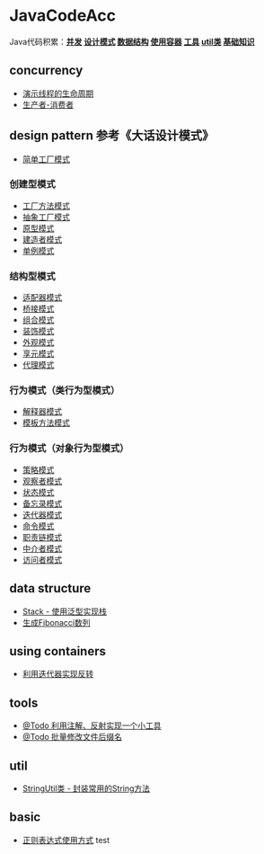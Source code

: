 # JavaCodeAcc
Java代码积累：**[并发](./README.md/#concurrency) [设计模式](./README.md/#design-pattern) [数据结构](./README.md/#data-structure) [使用容器](./README.md/#using-containers) [工具](./README.md/#tools) [util类](./README.md/#util) [基础知识](./README.md/#basic)**

## concurrency
- [演示线程的生命周期](./src/concurrency/ThreadLifeCycle.java)
- [生产者-消费者](./src/concurrency/ProducerAndConsumer.java)

## design pattern 参考《大话设计模式》
- [简单工厂模式](./src/designpattern/factory/simple/Calculator.java)
### 创建型模式
- [工厂方法模式](./src/designpattern/factory/method/FactoryClient.java)
- [抽象工厂模式](./src/designpattern/factory/abstraction/Client.java)
- [原型模式](./src/designpattern/prototype/PrototypeClient.java)
- [建造者模式](./src/designpattern/builder/BuilderClient.java)
- [单例模式](./src/designpattern/singleton/SingletonClient.java)
### 结构型模式
- [适配器模式](./src/designpattern/adapter/AdapterClient.java)
- [桥接模式](./src/designpattern/bridge/BridgeClient.java)
- [组合模式](./src/designpattern/composite/CompositeClient.java)
- [装饰模式](./src/designpattern/decorator/DecoratorClient.java)
- [外观模式](./src/designpattern/facade/FacadeClient.java)
- [享元模式](./src/designpattern/flyweight/FlyWeightClient.java)
- [代理模式](./src/designpattern/proxy/ProxyClient.java)
### 行为模式（类行为型模式）
- [解释器模式](./src/designpattern/interpreter/InterpreterClient.java)
- [模板方法模式](./src/designpattern/template/TemplateClient.java)
### 行为模式（对象行为型模式）
- [策略模式](./src/designpattern/strategy/StrategyClient.java)
- [观察者模式](./src/designpattern/observer/ObserverClient.java)
- [状态模式](./src/designpattern/state/StateClient.java)
- [备忘录模式](./src/designpattern/memento/MementoClient.java)
- [迭代器模式](./src/designpattern/iterator/IteratorClient.java)
- [命令模式](./src/designpattern/command/CommandClient.java)
- [职责链模式](./src/designpattern/responsibilitychain/Client.java)
- [中介者模式](./src/designpattern/mediator/MediatorClient.java)
- [访问者模式](./src/designpattern/visitor/VisitorClient.java)

## data structure
- [Stack - 使用泛型实现栈](./src/datastructure/Stack.java)
- [生成Fibonacci数列](./src/datastructure/Fibonacci.java)

## using containers
- [利用迭代器实现反转](./src/containers/Reverse.java)

## tools
- [@Todo 利用注解、反射实现一个小工具]()
- [@Todo 批量修改文件后缀名]()

## util
- [StringUtil类 - 封装常用的String方法](./src/util/StringUtil.java)

## basic
- [正则表达式使用方式](./src/basic/UsingRegex.java)
test
